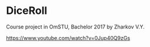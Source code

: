 # DiceRoll
Course project in OmSTU, Bachelor 2017 
by Zharkov V.Y.

https://www.youtube.com/watch?v=0Jup40Q9zGs



